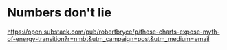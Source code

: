 # Numbers don't lie

https://open.substack.com/pub/robertbryce/p/these-charts-expose-myth-of-energy-transition?r=nmbt&utm_campaign=post&utm_medium=email
